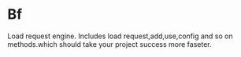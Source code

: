 # Bf
Load request engine. Includes load request,add,use,config and so on methods.which should take your project success more faseter.
